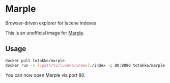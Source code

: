 # Marple

Browser-driven explorer for lucene indexes

This is an unofficial image for [Marple](https://github.com/flaxsearch/marple).

## Usage

```sh
docker pull totakke/marple
docker run -v [/path/to/lucene/index]:/index -p 80:8080 totakke/marple
```

You can now open Marple via port 80.
